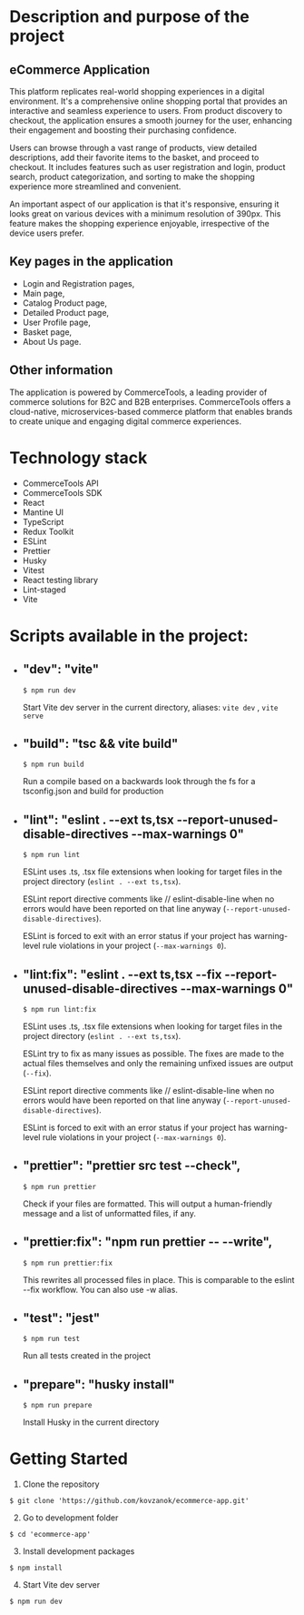 # Description and purpose of the project

## eCommerce Application

This platform replicates real-world shopping experiences in a digital environment.
It's a comprehensive online shopping portal that provides an interactive and seamless experience to users. From product discovery to checkout, the application ensures a smooth journey for the user, enhancing their engagement and boosting their purchasing confidence.

Users can browse through a vast range of products, view detailed descriptions, add their favorite items to the basket, and proceed to checkout. It includes features such as user registration and login, product search, product categorization, and sorting to make the shopping experience more streamlined and convenient.

An important aspect of our application is that it's responsive, ensuring it looks great on various devices with a minimum resolution of 390px. This feature makes the shopping experience enjoyable, irrespective of the device users prefer.

## Key pages in the application

- Login and Registration pages,
- Main page,
- Catalog Product page,
- Detailed Product page,
- User Profile page,
- Basket page,
- About Us page.

## Other information

The application is powered by CommerceTools, a leading provider of commerce solutions for B2C and B2B enterprises. CommerceTools offers a cloud-native, microservices-based commerce platform that enables brands to create unique and engaging digital commerce experiences.

# Technology stack
- CommerceTools API
- CommerceTools SDK
- React
- Mantine UI
- TypeScript
- Redux Toolkit
- ESLint
- Prettier
- Husky
- Vitest
- React testing library
- Lint-staged
- Vite

# Scripts available in the project:
- ## "dev": "vite"
  ```git
  $ npm run dev
  ```
  Start Vite dev server in the current directory, aliases: `vite dev` , `vite serve`

- ## "build": "tsc && vite build"
  ```git
  $ npm run build
  ```
  Run a compile based on a backwards look through the fs for a tsconfig.json and build for production

- ## "lint": "eslint . --ext ts,tsx --report-unused-disable-directives --max-warnings 0"
  ```git
  $ npm run lint
  ```
  ESLint uses .ts, .tsx file extensions when looking for target files in the project directory (`eslint . --ext ts,tsx`).

  ESLint report directive comments like // eslint-disable-line when no errors would have been reported on that line anyway (`--report-unused-disable-directives`).

  ESLint is forced to exit with an error status if your project has warning-level rule violations in your project (`--max-warnings 0`).

- ## "lint:fix": "eslint . --ext ts,tsx --fix --report-unused-disable-directives --max-warnings 0"
  ```git
  $ npm run lint:fix
  ```
  ESLint uses .ts, .tsx file extensions when looking for target files in the project directory (`eslint . --ext ts,tsx`).

  ESLint try to fix as many issues as possible. The fixes are made to the actual files themselves and only the remaining unfixed issues are output (`--fix`).

  ESLint report directive comments like // eslint-disable-line when no errors would have been reported on that line anyway (`--report-unused-disable-directives`).

  ESLint is forced to exit with an error status if your project has warning-level rule violations in your project (`--max-warnings 0`).

- ## "prettier": "prettier src test --check",
  ```git
  $ npm run prettier
  ```
  Check if your files are formatted. This will output a human-friendly message and a list of unformatted files, if any.

- ## "prettier:fix": "npm run prettier -- --write",
  ```git
  $ npm run prettier:fix
  ```
  This rewrites all processed files in place. This is comparable to the eslint --fix workflow. You can also use -w alias.

- ## "test": "jest"
  ```git
  $ npm run test
  ```
  Run all tests created in the project

- ## "prepare": "husky install"
  ```git
  $ npm run prepare
  ```
  Install Husky in the current directory

# Getting Started
1. Clone the repository
```git
$ git clone 'https://github.com/kovzanok/ecommerce-app.git'
```
2. Go to development folder
```git
$ cd 'ecommerce-app'
```
3. Install development packages
```git
$ npm install
```
4. Start Vite dev server
```git
$ npm run dev
```
